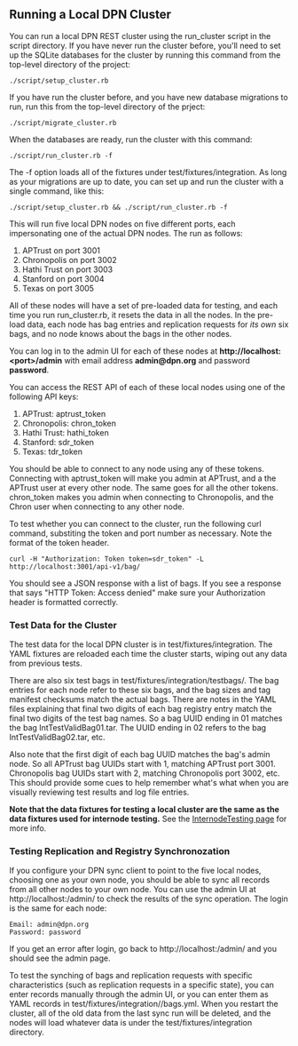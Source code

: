 ## Running a Local DPN Cluster

You can run a local DPN REST cluster using the run_cluster script in the script
directory. If you have never run the cluster before, you'll need to set up the
SQLite databases for the cluster by running this command from the top-level directory
of the project:

```
./script/setup_cluster.rb
```

If you have run the cluster before, and you have new database migrations to run, run
this from the top-level directory of the prject:

```
./script/migrate_cluster.rb
```

When the databases are ready, run the cluster with this command:

```
./script/run_cluster.rb -f
```

The -f option loads all of the fixtures under test/fixtures/integration.
As long as your migrations are up to date, you can set up and run the cluster
with a single command, like this:

```
./script/setup_cluster.rb && ./script/run_cluster.rb -f
```

This will run five local DPN nodes on five different ports, each
impersonating one of the actual DPN nodes. The run as follows:

1. APTrust on port 3001
2. Chronopolis on port 3002
3. Hathi Trust on port 3003
4. Stanford on port 3004
5. Texas on port 3005

All of these nodes will have a set of pre-loaded data for testing, and each time
you run run_cluster.rb, it resets the data in all the nodes. In the pre-load data,
each node has bag entries and replication requests for _its own_ six bags, and no
node knows about the bags in the other nodes.

You can log in to the admin UI for each of these nodes at
__http://localhost:&lt;port&gt;/admin__ with email address __admin@dpn.org__ and
password __password__.

You can access the REST API of each of these local nodes using one of the following
API keys:

1. APTrust: aptrust_token
2. Chronopolis: chron_token
3. Hathi Trust: hathi_token
4. Stanford: sdr_token
5. Texas: tdr_token

You should be able to connect to any node using any of these tokens. Connecting
with aptrust_token will make you admin at APTrust, and a the APTrust user at
every other node. The same goes for all the other tokens. chron_token makes you
admin when connecting to Chronopolis, and the Chron user when connecting to
any other node.

To test whether you can connect to the cluster, run the following curl command,
substiting the token and port number as necessary. Note the format of the token
header.

```
curl -H "Authorization: Token token=sdr_token" -L http://localhost:3001/api-v1/bag/
```

You should see a JSON response with a list of bags. If you see a response that says
"HTTP Token: Access denied" make sure your Authorization header is formatted
correctly.

### Test Data for the Cluster

The test data for the local DPN cluster is in test/fixtures/integration. The YAML
fixtures are reloaded each time the cluster starts, wiping out any data from previous
tests.

There are also six test bags in test/fixtures/integration/testbags/. The bag entries
for each node refer to these six bags, and the bag sizes and tag manifest checksums
match the actual bags. There are notes in the YAML files explaining that final two
digits of each bag registry entry match the final two digits of the test bag names.
So a bag UUID ending in 01 matches the bag IntTestValidBag01.tar. The UUID ending in
02 refers to the bag IntTestValidBag02.tar, etc.

Also note that the first digit of each bag UUID matches the bag's admin node. So all
APTrust bag UUIDs start with 1, matching APTrust port 3001. Chronopolis bag UUIDs
start with 2, matching Chronopolis port 3002, etc. This should provide some cues
to help remember what's what when you are visually reviewing test results and log
file entries.

__Note that the data fixtures for testing a local cluster are the same
as the data fixtures used for internode testing.__ See the
[InternodeTesting page](InternodeTesting.md) for more info.

### Testing Replication and Registry Synchronozation

If you configure your DPN sync client to point to the five local nodes, choosing
one as your own node, you should be able to sync all records from all other nodes
to your own node. You can use the admin UI at http://localhost:<port>/admin/ to
check the results of the sync operation. The login is the same for each node:

```
Email: admin@dpn.org
Password: password
```

If you get an error after login, go back to http://localhost:<port>/admin/ and
you should see the admin page.

To test the synching of bags and replication requests with specific characteristics
(such as replication requests in a specific state), you can enter records manually
through the admin UI, or you can enter them as YAML records in
test/fixtures/integration/<node>/bags.yml. When you restart the cluster, all of the
old data from the last sync run will be deleted, and the nodes will load whatever
data is under the test/fixtures/integration directory.